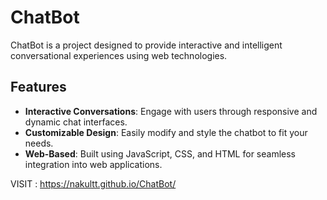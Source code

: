 # ChatBot

ChatBot is a project designed to provide interactive and intelligent conversational experiences using web technologies.

## Features

- **Interactive Conversations**: Engage with users through responsive and dynamic chat interfaces.
- **Customizable Design**: Easily modify and style the chatbot to fit your needs.
- **Web-Based**: Built using JavaScript, CSS, and HTML for seamless integration into web applications.

VISIT : https://nakultt.github.io/ChatBot/
